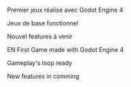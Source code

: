 Premier jeux réalisé avec Godot Engine 4

Jeux de base fonctionnel

Nouvel features à venir


EN
First Game made with Godot Engine 4

Gameplay's loop ready

New features in comming
